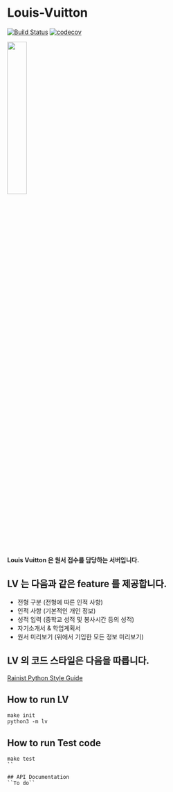 # Louis-Vuitton 


[![Build Status](https://travis-ci.org/EntryDSM/Louis-Vuitton.svg?branch=dev)](https://travis-ci.org/EntryDSM/Louis-Vuitton)
[![codecov](https://codecov.io/gh/EntryDSM/Louis-Vuitton/branch/dev/graph/badge.svg)](https://codecov.io/gh/EntryDSM/Louis-Vuitton)

<img src="https://user-images.githubusercontent.com/30175266/54128132-bec17c80-444e-11e9-8e43-e5060ab87b48.png" width="30%"></img>

**Louis Vuitton 은 원서 접수를 담당하는 서버입니다.**

## LV 는 다음과 같은 feature 를 제공합니다.
- 전형 구분 (전형에 따른 인적 사항)
- 인적 사항 (기본적인 개인 정보)
- 성적 입력 (중학교 성적 및 봉사시간 등의 성적)
- 자기소개서 & 학업계획서
- 원서 미리보기 (위에서 기입한 모든 정보 미리보기)

## LV 의 코드 스타일은 다음을 따릅니다.
[Rainist Python Style Guide](https://github.com/Rainist/styleguide/tree/master/python) 

## How to run LV
```
make init
python3 -m lv
```

## How to run Test code
```
make test
``

## API Documentation
``To do``
